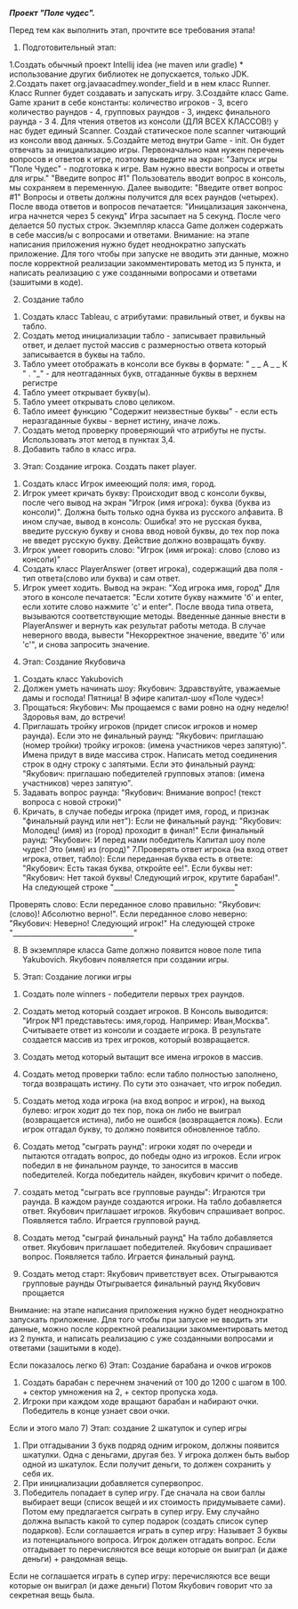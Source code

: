***Проект "Поле чудес".***

Перед тем как выполнить этап, прочтите все требования этапа!
1) Подготовительный этап:

1.Создать обычный проект Intellij idea (не maven или gradle) * использование других библиотек не допускается, только JDK.
2.Создать пакет org.javaacadmey.wonder_field и в нем класс Runner. Класс Runner будет создавать и запускать игру.
3.Создайте класс Game. Game хранит в себе константы: количество игроков - 3, всего количество раундов - 4, групповых раундов - 3, индекс финального раунда - 3
4. Для чтения ответов из консоли (ДЛЯ ВСЕХ КЛАССОВ!) у нас будет единый Scanner. Создай статическое поле scanner читающий из консоли ввод данных. 
5.Создайте метод внутри Game - init. Он будет отвечать за инициализацию игры. Первоначально нам нужен перечень вопросов и ответов к игре, поэтому выведите на экран:
"Запуск игры "Поле Чудес" - подготовка к игре. Вам нужно ввести вопросы и ответы для игры."
"Введите вопрос #1"
Пользователь вводит вопрос в консоль, мы сохраняем в переменную. Далее выводите:
"Введите ответ вопрос #1"
Вопросы и ответы должны получится для всех раундов (четырех).
После ввода ответов и вопросов печатается: "Иницализация закончена, игра начнется через 5 секунд"
Игра засыпает на 5 секунд. После чего делается 50 пустых строк.
Экземпляр класса Game должен содержать в себе массив/ы с вопросами и ответами.
Внимание: на этапе написания приложения нужно будет неоднократно запускать приложение. 
Для того чтобы при запуске не вводить эти данные, можно после корректной реализации закомментировать метод из 5 пункта, и написать реализацию с уже созданными вопросами и ответами (зашитыми в коде).

2) Создание табло
1. Создать класс Tableau, с атрибутами: правильный ответ, и буквы на табло.
2. Создать метод инициализации табло - записывает правильный ответ, и делает пустой массив с размерностью ответа который записывается в буквы на табло.
3. Табло умеет отображать в консоли все буквы в формате: " _  _ А _ _ К " . "_" - для неотгаданных букв, отгаданные буквы в верхнем регистре
4. Табло умеет открывает букву(ы). 
5. Табло умеет открывать слово целиком.
6. Табло имеет функцию "Содержит неизвестные буквы" - если есть неразгаданные буквы - вернет истину, иначе ложь.
7. Создать метод проверку проверяющий что атрибуты не пусты. Использовать этот метод в пунктах 3,4.
8. Добавить табло в класс игра.

3) Этап: Создание игрока. Создать пакет player.
1. Создать класс Игрок имееющий поля: имя, город.
2. Игрок умеет кричать букву: Происходит ввод с консоли буквы, после чего вывод на экран "Игрок (имя игрока): буква (буква из консоли)". Должна быть только одна буква из русского алфавита. В ином случае, вывод в консоль: Ошибка! это не русская буква, введите русскую букву и снова ввод новой буквы, до тех пор пока не введет русскую букву. Действие должно возвращать букву.
3. Игрок умеет говорить слово: "Игрок (имя игрока): слово (слово из консоли)"
4. Создать класс PlayerAnswer (ответ игрока), содержащий два поля - тип ответа(слово или буква) и сам ответ. 
5. Игрок умеет ходить.
 Вывод на экран: "Ход игрока имя, город"
 Для этого в консоле печатается: "Если хотите букву нажмите 'б' и enter, если хотите слово нажмите 'c' и enter". 
 После ввода типа ответа, вызываются соответствующие методы.
 Введенные данные внести в PlayerAnswer и вернуть как результат работы метода. 
 В случае неверного ввода, вывести "Некорректное значение, введите 'б' или 'с'", и снова запросить значение.

4) Этап: Создание Якубовича
1. Создать класс Yakubovich
2. Должен уметь начинать шоу: Якубович: Здравствуйте, уважаемые дамы и господа! Пятница! В эфире капитал-шоу «Поле чудес»!
3. Прощаться: Якубович: Мы прощаемся с вами ровно на одну неделю! Здоровья вам, до встречи!
4. Приглашать тройку игроков (придет список игроков и номер раунда).
Если это не финальный раунд: "Якубович: приглашаю (номер тройки) тройку игроков: (имена участников через запятую)". Имена придут в виде массива строк. Написать метод соединения строк в одну строку с запятыми.
Если это финальный раунд: "Якубович: приглашаю победителей групповых этапов: (имена участников) через запятую".
5. Задавать вопрос раунда: "Якубович: Внимание вопрос! (текст вопроса с новой строки)"
6. Кричать, в случае победы игрока (придет имя, город, и признак "финальный раунд или нет"):
Если не финальный раунд: "Якубович: Молодец! (имя) из (город) проходит в финал!"
Если финальный раунд: "Якубович: И перед нами победитель Капитал шоу поле чудес! Это (имя) из (город)"
7.Проверять ответ игрока (на вход ответ игрока, ответ, табло):
Если переданная буква есть в ответе: "Якубович: Есть такая буква, откройте ее!". 
Если буквы нет: "Якубович: Нет такой буквы! Следующий игрок, крутите барабан!".
На следующей строке "__________________________________"

Проверять слово:
Если переданное слово правильно: "Якубович: (слово)! Абсолютно верно!". 
Если переданное слово неверно: "Якубович: Неверно! Следующий игрок!"
На следующей строке "__________________________________"

8. В экземпляре класса Game должно появится новое поле типа Yakubovich. Якубович появляется при создании игры.


5) Этап: Создание логики игры
1. Создать поле winners - победители первых трех раундов.
2. Создать метод который создает игроков. В Консоль выводится: "Игрок №1 представьтесь: имя,город. Например: Иван,Москва". Считываете ответ из консоли и создаете игрока. В результате создается массив из трех игроков, который возвращается.
3. Создать метод который вытащит все имена игроков в массив.
4. Создать метод проверки табло: если табло полностью заполнено, тогда возвращать истину. По сути это означает, что игрок победил.
5. Создать метод хода игрока (на вход вопрос и игрок), на выход булево:  игрок ходит до тех пор, пока он либо не выиграл (возвращается истина), либо не ошибся (возвращается ложь). Если игрок отгадал букву, то должно появится обновленное табло. 
6. Создать метод "сыграть раунд": игроки ходят по очереди и пытаются отгадать вопрос, до победы одно из игроков. Если игрок победил в не финальном раунде, то заносится в массив победителей. Когда победитель найден, якубович кричит о победе.
7. создать метод "сыграть все групповые раунды":
Играются три раунда.
В каждом раунде создаются игроки.
На табло добавляется ответ.
Якубович приглашает игроков.
Якубович спрашивает вопрос.
Появляется табло.
Играется групповой раунд.
8. Создать метод "сыграй финальный раунд"
На табло добавляется ответ.
Якубович приглашает победителей.
Якубович спрашивает вопрос.
Появляется табло.
Играется финальный раунд.

9. Создать метод старт:
Якубович приветствует всех.
Отыгрываются групповые раунды
Отыгрывается финальный раунд
Якубович прощается

Внимание: на этапе написания приложения нужно будет неоднократно запускать приложение. 
Для того чтобы при запуске не вводить эти данные, можно после корректной реализации закомментировать метод из 2 пункта, и написать реализацию с уже созданными вопросами и ответами (зашитыми в коде).



Если показалось легко
6) Этап: Создание барабана и очков игроков
1. Создать барабан с перечнем значений от 100 до 1200 с шагом в 100. + сектор умножения на 2, + сектор пропуска хода.
2. Игроки при каждом ходе вращают барабан и набирают очки. Победитель в конце узнает свои очки.

Если и этого мало
7) Этап: создание 2 шкатулок и супер игры
1. При отгадывании 3 букв подряд одним игроком, должны появится шкатулки. Одна с деньгами, другая без. У игрока должен быть выбор одной из шкатулок. Если получит деньги, то должен сохранить у себя их.
2. При инициализации добавляется супервопрос.
2. Победитель попадает в супер игру. Где сначала на свои баллы выбирает вещи (список вещей и их стоимость придумываете сами). 
Потом ему предлагается сыграть в супер игру. Ему случайно должна выпасть какой то супер подарок (создать список супер подарков). 
Если соглашается играть в супер игру:
Называет 3 буквы из потенциального вопроса. Игрок должен отгадать вопрос. Если отгадывает то перечисляются все вещи которые он выиграл (и даже деньги) + рандомная вещь.

Если не соглашается играть в супер игру:
перечисляются все вещи которые он выиграл (и даже деньги)
Потом Якубович говорит что за секретная вещь была.
